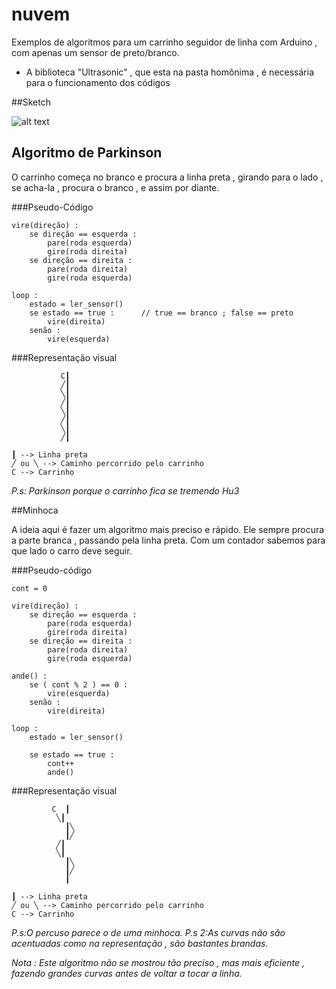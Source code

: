 # nuvem
Exemplos de algoritmos para um carrinho seguidor de linha com Arduino , com apenas um sensor de preto/branco.

* A biblioteca "Ultrasonic" , que esta na pasta homônima , é necessária para o funcionamento dos códigos

##Sketch

![alt text](nuvem.bb)

## Algoritmo de Parkinson

O carrinho começa no branco e procura a linha preta , girando para o lado , se acha-la , procura o branco , e assim por diante.

###Pseudo-Código

```
vire(direção) :
	se direção == esquerda :
		pare(roda esquerda)
		gire(roda direita)
	se direção == direita :
		pare(roda direita)
		gire(roda esquerda)

loop :
	estado = ler_sensor()
	se estado == true :      // true == branco ; false == preto
		vire(direita)
	senão :
		vire(esquerda)
```

###Representação visual

```
		   C┃
		   ╱┃
		   ╲┃
		   ╱┃
		   ╲┃
		   ╱┃
		   ╲┃
		   ╱┃

┃ --> Linha preta
╱ ou ╲ --> Caminho percorrido pelo carrinho
C --> Carrinho
```

*P.s: Parkinson porque o carrinho fica se tremendo Hu3*

##Minhoca

A ideia aqui é fazer um algoritmo mais preciso e rápido. Ele sempre procura a parte branca , passando pela linha preta. Com um contador sabemos para que lado o carro deve seguir.

###Pseudo-código

```
cont = 0

vire(direção) :
	se direção == esquerda :
		pare(roda esquerda)
		gire(roda direita)
	se direção == direita :
		pare(roda direita)
		gire(roda esquerda)

ande() :
	se ( cont % 2 ) == 0 :
		vire(esquerda)
	senão :	
		vire(direita)

loop :
	estado = ler_sensor()

	se estado == true :
		cont++
		ande()
```

###Representação visual

```
		 C  ┃
		  ╲┃
		    ┃╲
		    ┃╱
		  ╱┃
		  ╲┃
		    ┃╲	
		    ┃╱
		    ┃

┃ --> Linha preta
╱ ou ╲ --> Caminho percorrido pelo carrinho
C --> Carrinho
```

*P.s:O percuso parece o de uma minhoca.*
*P.s 2:As curvas não são acentuadas como na representação , são bastantes brandas.*

*Nota : Este algoritmo não se mostrou tão preciso , mas mais eficiente , fazendo grandes curvas antes de voltar a tocar a linha.*
